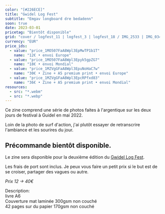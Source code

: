 ```yaml
---
color: "[#226ECE]"
title: "Gwidel Log Fest"
subtitle: "Emgav longboard dre bedadenn"
soon: true
date: 2023-03-01
pricetag: "Bientôt disponible"
grid: "cover / logfest_11 | logfest_3 | logfest_18 / IMG_2533 | IMG_0342"
currency: "EUR"
price_ids: 
  - value: "price_1MO507FaA8Wpl3EpMwTP1b1T"
    name: "12€ • envoi Europe"
  - value: "price_1MO507FaA8Wpl3Epyk5gpZG7"
    name: "18€ • envoi Mondial"
  - value: "price_1MZVgGFaA8Wpl3EpuNoHaC7w"
    name: "30€ • Zine + A5 premium print • envoi Europe"
  - value: "price_1MZVgGFaA8Wpl3EpcRPfxd83"
    name: "36€ • Zine + A5 premium print • envoi Mondial"
resources:
  - src: "*.webm"
  - src: "*.webp"
---
```


Ce zine comprend une série de photos faites à l'argentique sur les deux jours de festival à Guidel en mai 2022.

Loin de la photo de surf d'action, j'ai plutôt essayer de retranscrire l'ambiance et les sourires du jour.


## Précommande bientôt disponible.

Le zine sera disponible pour la deuxième édition du [Gwidel Log Fest](https://www.instagram.com/cool_waves56/).

Les frais de port sont inclus. 
Je peux vous faire un petit prix si le but est de se croiser, partager des vagues ou autre.

*Prix 12 -> 40€*



<div class="text-sm">
Description: <br/> 
livre A6 <br/> 
Couverture mat laminée 300gsm non couché <br/> 
42 pages sur du papier 170gsm non couché
</div>

